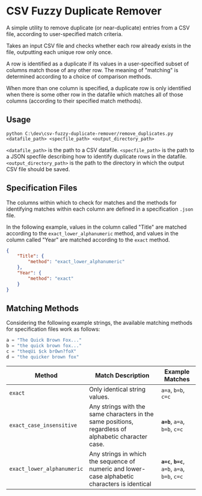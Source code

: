 # CSV Fuzzy Duplicate Remover
A simple utility to remove duplicate (or near-duplicate) entries from a CSV file, according to user-specified match criteria.

Takes an input CSV file and checks whether each row already exists in the file, outputting each unique row only once. 

A row is identified as a duplicate if its values in a user-specified subset of columns match those of any other row. The meaning of "matching" is determined according to a choice of comparison methods. 

When more than one column is specified, a duplicate row is only identified when there is some other row in the datafile which matches all of those columns (according to their specified match methods).

## Usage
```
python C:\dev\csv-fuzzy-duplicate-remover/remove_duplicates.py <datafile_path> <specfile_path> <output_directory_path>
```

`<datafile_path>` is the path to a CSV datafile.
`<specfile_path>` is the path to a JSON specfile describing how to identify duplicate rows in the datafile.      
`<output_directory_path>` is the path to the directory in which the output CSV file should be saved.

## Specification Files
The columns within which to check for matches and the methods for identifying matches within each column are defined in a specification `.json` file.

In the following example, values in the column called "Title" are matched according to the `exact_lower_alphanumeric` method, and values in the column called "Year" are matched according to the `exact` method.

```json
{
    "Title": {
        "method": "exact_lower_alphanumeric"
    },
    "Year": {
        "method": "exact"
    }
}
```

## Matching Methods

Considering the following example strings, the available matching methods for specification files work as follows:
```python
a = "The Quick Brown Fox..."
b = "the quick brown fox..."
c = "theqUi $ck brOwn?foX"
d = "the quicker brown fox"
```

Method | Match Description | Example Matches
--- | --- | ---
`exact` | Only identical string values. | `a=a`, `b=b`, `c=c` 
`exact_case_insensitive` | Any strings with the same characters in the same positions, regardless of alphabetic character case. | **`a=b`**, `a=a`, `b=b`, `c=c`
`exact_lower_alphanumeric` | Any strings in which the sequence of numeric and lower-case alphabetic characters is identical | **`a=c`**, **`b=c`**, `a=b`, `a=a`, `b=b`, `c=c`
